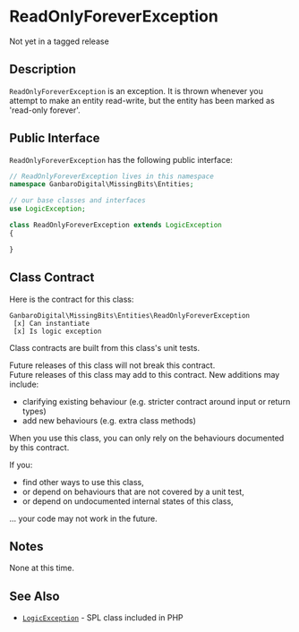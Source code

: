 # ReadOnlyForeverException

<div class="callout warning">
Not yet in a tagged release
</div>

## Description

`ReadOnlyForeverException` is an exception. It is thrown whenever you attempt to make an entity read-write, but the entity has been marked as 'read-only forever'.

## Public Interface

`ReadOnlyForeverException` has the following public interface:

```php
// ReadOnlyForeverException lives in this namespace
namespace GanbaroDigital\MissingBits\Entities;

// our base classes and interfaces
use LogicException;

class ReadOnlyForeverException extends LogicException
{

}
```

## Class Contract

Here is the contract for this class:

    GanbaroDigital\MissingBits\Entities\ReadOnlyForeverException
     [x] Can instantiate
     [x] Is logic exception

Class contracts are built from this class's unit tests.

<div class="callout success">
Future releases of this class will not break this contract.
</div>

<div class="callout info" markdown="1">
Future releases of this class may add to this contract. New additions may include:

* clarifying existing behaviour (e.g. stricter contract around input or return types)
* add new behaviours (e.g. extra class methods)
</div>

<div class="callout warning" markdown="1">
When you use this class, you can only rely on the behaviours documented by this contract.

If you:

* find other ways to use this class,
* or depend on behaviours that are not covered by a unit test,
* or depend on undocumented internal states of this class,

... your code may not work in the future.
</div>

## Notes

None at this time.

## See Also

* [`LogicException`](http://php.net/manual/en/class.logicexception.php) - SPL class included in PHP
